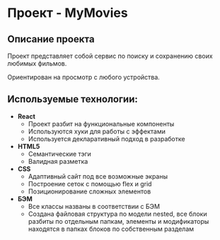 # Проект - MyMovies

## Описание проекта
Проект представляет собой сервис по поиску и сохранению своих любимых фильмов.

Ориентирован на просмотр с любого устройства.

## Используемые технологии:
* __React__
  * Проект разбит на функциональные компоненты
  * Используются хуки для работы с эффектами
  * Используется декларативный подход в разработке
* __HTML5__
  * Семантические тэги
  * Валидная разметка
* __CSS__
  * Адаптивный сайт под все возможные экраны
  * Построение сеток с помощью flex и grid
  * Позиционирование сложных элементов
* __БЭМ__
  * Все классы названы в соответствии с БЭМ
  * Создана файловая структура по модели nested, все блоки разбиты по отдельным папкам, элементы и модификаторы находятся в папках блоков по собственным разделам
